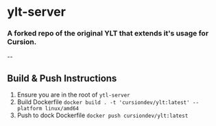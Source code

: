 # ylt-server
### A forked repo of the original YLT that extends it's usage for Cursion.

--

## Build & Push Instructions
1. Ensure you are in the root of `ytl-server`
2. Build Dockerfile `docker build . -t 'cursiondev/ylt:latest' --platform linux/amd64`
3. Push to dock Dockerfile `docker push cursiondev/ylt:latest`



